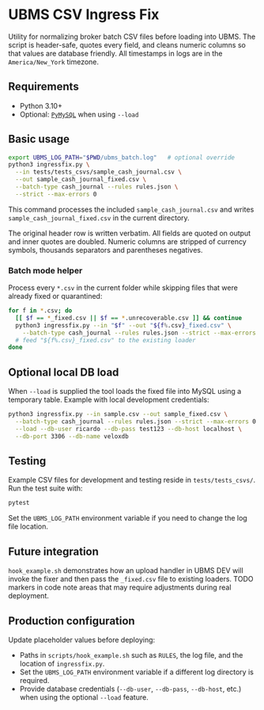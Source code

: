 # UBMS CSV Ingress Fix

Utility for normalizing broker batch CSV files before loading into UBMS. The
script is header-safe, quotes every field, and cleans numeric columns so that
values are database friendly.  All timestamps in logs are in the
`America/New_York` timezone.

## Requirements
* Python 3.10+
* Optional: [`PyMySQL`](https://pymysql.readthedocs.io/) when using `--load`

## Basic usage
```bash
export UBMS_LOG_PATH="$PWD/ubms_batch.log"   # optional override
python3 ingressfix.py \
  --in tests/tests_csvs/sample_cash_journal.csv \
  --out sample_cash_journal_fixed.csv \
  --batch-type cash_journal --rules rules.json \
  --strict --max-errors 0
```

This command processes the included `sample_cash_journal.csv` and writes
`sample_cash_journal_fixed.csv` in the current directory.

The original header row is written verbatim.  All fields are quoted on output
and inner quotes are doubled.  Numeric columns are stripped of currency symbols,
thousands separators and parentheses negatives.

### Batch mode helper
Process every `*.csv` in the current folder while skipping files that were
already fixed or quarantined:

```bash
for f in *.csv; do
  [[ $f == *_fixed.csv || $f == *.unrecoverable.csv ]] && continue
  python3 ingressfix.py --in "$f" --out "${f%.csv}_fixed.csv" \
    --batch-type cash_journal --rules rules.json --strict --max-errors 0
  # feed "${f%.csv}_fixed.csv" to the existing loader
done
```

## Optional local DB load
When `--load` is supplied the tool loads the fixed file into MySQL using a
temporary table.  Example with local development credentials:

```bash
python3 ingressfix.py --in sample.csv --out sample_fixed.csv \
  --batch-type cash_journal --rules rules.json --strict --max-errors 0 \
  --load --db-user ricardo --db-pass test123 --db-host localhost \
  --db-port 3306 --db-name veloxdb
```

## Testing

Example CSV files for development and testing reside in `tests/tests_csvs/`.
Run the test suite with:

```bash
pytest
```

Set the `UBMS_LOG_PATH` environment variable if you need to change the log file
location.

## Future integration
`hook_example.sh` demonstrates how an upload handler in UBMS DEV will invoke the
fixer and then pass the `_fixed.csv` file to existing loaders.  TODO markers in
code note areas that may require adjustments during real deployment.

## Production configuration
Update placeholder values before deploying:

* Paths in `scripts/hook_example.sh` such as `RULES`, the log file, and the
  location of `ingressfix.py`.
* Set the `UBMS_LOG_PATH` environment variable if a different log directory is
  required.
* Provide database credentials (`--db-user`, `--db-pass`, `--db-host`, etc.)
  when using the optional `--load` feature.
